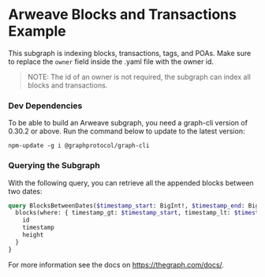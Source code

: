 # Arweave Blocks and Transactions Example

This subgraph is indexing blocks, transactions, tags, and POAs. Make sure to replace the `owner`
field inside the .yaml file with the owner id.

> NOTE: The id of an owner is not required, the subgraph can index all blocks and transactions.

### Dev Dependencies

To be able to build an Arweave subgraph, you need a graph-cli version of 0.30.2 or above. Run the
command below to update to the latest version:

```
npm-update -g i @graphprotocol/graph-cli
```

### Querying the Subgraph

With the following query, you can retrieve all the appended blocks between two dates:

```graphql
query BlocksBetweenDates($timestamp_start: BigInt!, $timestamp_end: BigInt!) {
  blocks(where: { timestamp_gt: $timestamp_start, timestamp_lt: $timestamp_end }) {
    id
    timestamp
    height
  }
}
```

For more information see the docs on https://thegraph.com/docs/.
